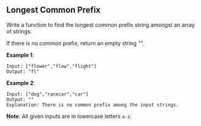 ## Longest Common Prefix

Write a function to find the longest common prefix string amongst an array of strings.

If there is no common prefix, return an empty string "".

**Example 1**:
```
Input: ["flower","flow","flight"]
Output: "fl"
```

**Example 2**:
```
Input: ["dog","racecar","car"]
Output: ""
Explanation: There is no common prefix among the input strings.
```

**Note**:
All given inputs are in lowercase letters `a-z`.

